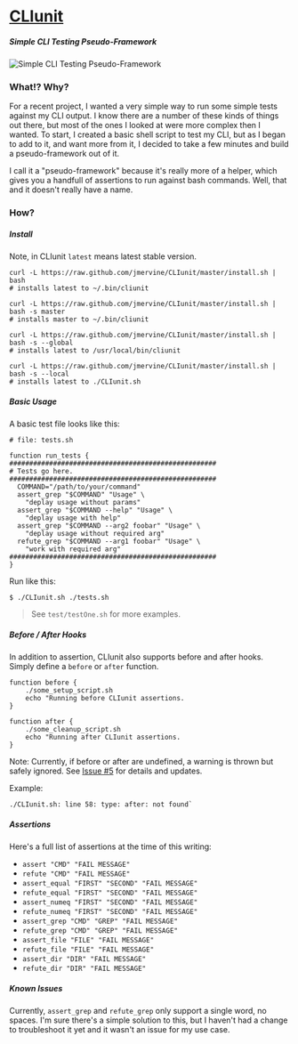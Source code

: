 # [CLIunit](https://github.com/jmervine/CLIunit)

##### Simple CLI Testing Pseudo-Framework

![Simple CLI Testing Pseudo-Framework](http://oi40.tinypic.com/2052w68.jpg)

### What!? Why?

For a recent project, I wanted a very simple way to run some simple tests against my CLI output.
I know there are a number of these kinds of things out there, but most of the ones I looked at were more complex then I wanted.
To start, I created a basic shell script to test my CLI, but as I began to add to it, and want more from it, I decided to take
a few minutes and build a pseudo-framework out of it.

I call it a "pseudo-framework" because it's really more of a helper, which gives you a handfull of assertions to run against
bash commands. Well, that and it doesn't really have a name.

### How?

##### Install

Note, in CLIunit `latest` means latest stable version.

    curl -L https://raw.github.com/jmervine/CLIunit/master/install.sh | bash
    # installs latest to ~/.bin/cliunit

    curl -L https://raw.github.com/jmervine/CLIunit/master/install.sh | bash -s master
    # installs master to ~/.bin/cliunit

    curl -L https://raw.github.com/jmervine/CLIunit/master/install.sh | bash -s --global
    # installs latest to /usr/local/bin/cliunit

    curl -L https://raw.github.com/jmervine/CLIunit/master/install.sh | bash -s --local
    # installs latest to ./CLIunit.sh

##### Basic Usage

A basic test file looks like this:

    # file: tests.sh

    function run_tests {
    ####################################################
    # Tests go here.
    ####################################################
      COMMAND="/path/to/your/command"
      assert_grep "$COMMAND" "Usage" \
        "deplay usage without params"
      assert_grep "$COMMAND --help" "Usage" \
        "deplay usage with help"
      assert_grep "$COMMAND --arg2 foobar" "Usage" \
        "deplay usage without required arg"
      refute_grep "$COMMAND --arg1 foobar" "Usage" \
        "work with required arg"
    ####################################################
    }

Run like this:

    $ ./CLIunit.sh ./tests.sh

> See `test/testOne.sh` for more examples.

##### Before / After Hooks

In addition to assertion, CLIunit also supports before and after hooks. Simply define a `before` or `after` function.

    function before {
        ./some_setup_script.sh
        echo "Running before CLIunit assertions.
    }

    function after {
        ./some_cleanup_script.sh
        echo "Running after CLIunit assertions.
    }

Note: Currently, if before or after are undefined, a warning is thrown but safely ignored. See [Issue #5](https://github.com/jmervine/CLIunit/issues/5) for details and updates.

Example:
```
./CLIunit.sh: line 58: type: after: not found`
```

##### Assertions

Here's a full list of assertions at the time of this writing:

* `assert "CMD" "FAIL MESSAGE"`
* `refute "CMD" "FAIL MESSAGE"`
* `assert_equal "FIRST" "SECOND" "FAIL MESSAGE"`
* `refute_equal "FIRST" "SECOND" "FAIL MESSAGE"`
* `assert_numeq "FIRST" "SECOND" "FAIL MESSAGE"`
* `refute_numeq "FIRST" "SECOND" "FAIL MESSAGE"`
* `assert_grep "CMD" "GREP" "FAIL MESSAGE"`
* `refute_grep "CMD" "GREP" "FAIL MESSAGE"`
* `assert_file "FILE" "FAIL MESSAGE"`
* `refute_file "FILE" "FAIL MESSAGE"`
* `assert_dir "DIR" "FAIL MESSAGE"`
* `refute_dir "DIR" "FAIL MESSAGE"`

##### Known Issues

Currently, `assert_grep` and `refute_grep` only support a single word, no spaces. I'm sure there's a simple solution to this, but I haven't had
a change to troubleshoot it yet and it wasn't an issue for my use case.

